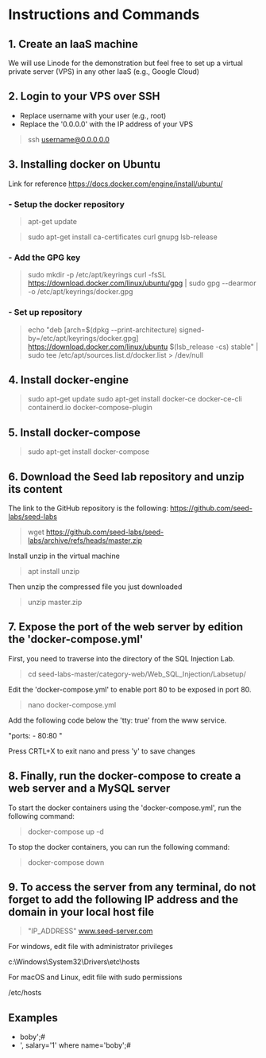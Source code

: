 # Instructions and Commands


## 1. Create an IaaS machine

We will use Linode for the demonstration but feel free to set up a virtual private server (VPS) in any other IaaS (e.g., Google Cloud)


## 2. Login to your VPS over SSH

- Replace username with your user (e.g., root)
- Replace the '0.0.0.0' with the IP address of your VPS

> ssh username@0.0.0.0.0


## 3. Installing docker on Ubuntu
Link for reference https://docs.docker.com/engine/install/ubuntu/

### - Setup the docker repository

> apt-get update

> sudo apt-get install ca-certificates curl gnupg lsb-release

### - Add the GPG key

> sudo mkdir -p /etc/apt/keyrings
> curl -fsSL https://download.docker.com/linux/ubuntu/gpg | sudo gpg --dearmor -o /etc/apt/keyrings/docker.gpg

### - Set up repository

> echo "deb [arch=$(dpkg --print-architecture) signed-by=/etc/apt/keyrings/docker.gpg] https://download.docker.com/linux/ubuntu $(lsb_release -cs) stable" | sudo tee /etc/apt/sources.list.d/docker.list > /dev/null

## 4. Install docker-engine

> sudo apt-get update
> sudo apt-get install docker-ce docker-ce-cli containerd.io docker-compose-plugin

## 5. Install docker-compose

> sudo apt-get install docker-compose

## 6. Download the Seed lab repository and unzip its content

The link to the GitHub repository is the following: https://github.com/seed-labs/seed-labs

> wget https://github.com/seed-labs/seed-labs/archive/refs/heads/master.zip

Install unzip in the virtual machine

> apt install unzip

Then unzip the compressed file you just downloaded

> unzip master.zip


## 7. Expose the port of the web server by edition the 'docker-compose.yml'

First, you need to traverse into the directory of the SQL Injection Lab.

> cd seed-labs-master/category-web/Web_SQL_Injection/Labsetup/

Edit the 'docker-compose.yml' to enable port 80 to be exposed in port 80.

> nano docker-compose.yml

Add the following code below the 'tty: true' from the www service.

"ports:
    - 80:80 "

Press CRTL+X to exit nano and press 'y' to save changes

## 8. Finally, run the docker-compose to create a web server and a MySQL server

To start the docker containers using the 'docker-compose.yml', run the following command:

> docker-compose up -d 

To stop the docker containers, you can run the following command:

> docker-compose down

## 9. To access the server from any terminal, do not forget to add the following IP address and the domain in your local host file

> "IP_ADDRESS" www.seed-server.com

For windows, edit file with administrator privileges

c:\Windows\System32\Drivers\etc\hosts

For macOS and Linux, edit file with sudo permissions

/etc/hosts

## Examples

* boby';#
* ', salary='1' where name='boby';#
